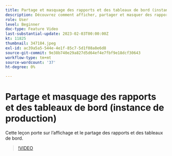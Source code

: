 ```yaml
---
title: Partage et masquage des rapports et des tableaux de bord (instance de production)
description: Découvrez comment afficher, partager et masquer des rapports et des tableaux de bord.
role: User
level: Beginner
doc-type: Feature Video
last-substantial-update: 2023-02-03T00:00:00Z
kt: 11825
thumbnail: 347184.jpeg
exl-id: ac39a5a5-544e-4e1f-85c7-5d1f08a8e6d8
source-git-commit: 9e38b740e29a827d5d64ef4e7fbf9e18dcf30643
workflow-type: tm+mt
source-wordcount: '37'
ht-degree: 0%

---
```


# Partage et masquage des rapports et des tableaux de bord (instance de production)

Cette leçon porte sur l’affichage et le partage des rapports et des tableaux de bord.

>[!VIDEO](https://video.tv.adobe.com/v/347184/?quality=12&learn=on)
